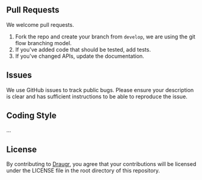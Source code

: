 ## Pull Requests

We welcome pull requests.

1. Fork the repo and create your branch from `develop`, we are using the git flow branching model.
2. If you've added code that should be tested, add tests.
3. If you've changed APIs, update the documentation.

## Issues

We use GitHub issues to track public bugs. Please ensure your description is clear and has sufficient instructions to be
able to reproduce the issue.

## Coding Style

...

## License

By contributing to [Draugr](https://github.com/cnheider/draugr), you agree that your contributions will be licensed
under the LICENSE file in the root directory of this repository.
